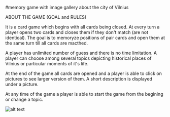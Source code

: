 #memory game with image gallery about the city of Vilnius


ABOUT THE GAME (GOAL and RULES)

It is a card game which begins with all cards being closed. At every turn a player opens two cards and closes them if they don't 
match (are not identical). 
The goal is to memoryze positions of pair cards and open them at the same turn till all cards are macthed. 

A player has unlimited number of guess and there is no time limitation. A player can choose among several topics depicting 
historical places of Vilnius or particular moments of it's life. 

At the end of the game all cards are opened and a player is able to click on pictures to see larger version of them. 
A short description is displayed under a picture.

At any time of the game a player is able to start the game from the begining or change a topic. 

![alt text](http://url/to/general.png)







